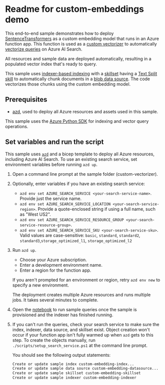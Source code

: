 # Readme for custom-embeddings demo

This end-to-end sample demonstrates how to deploy [SentenceTransformers](https://www.sbert.net/) as a custom embedding model that runs in an Azure function app. This function is used as a [custom vectorizer](https://learn.microsoft.com/azure/search/vector-search-how-to-configure-vectorizer) to automatically [vectorize queries](https://learn.microsoft.com/azure/search/vector-search-overview) on Azure AI Search.

All resources and sample data are deployed automatically, resulting in a populated vector index that's ready to query.

This sample uses [indexer-based indexing](https://learn.microsoft.com/azure/search/search-howto-create-indexers) with a [skillset](https://learn.microsoft.com/azure/search/cognitive-search-defining-skillset) having a [Text Split skill](https://learn.microsoft.com/azure/search/cognitive-search-skill-textsplit) to automatically chunk documents in a [blob data source](https://learn.microsoft.com/azure/search/search-howto-indexing-azure-blob-storage). The code vectorizes those chunks using the custom embedding model.

## Prerequisites

+ [azd](https://learn.microsoft.com/azure/developer/azure-developer-cli/install-azd), used to deploy all Azure resources and assets used in this sample.

This sample uses the [Azure Python SDK](https://learn.microsoft.com/en-us/python/api/azure-search-documents/?view=azure-python-preview) for indexing and vector query operations.

## Set variables and run the script

This sample uses [`azd`](https://learn.microsoft.com/azure/developer/azure-developer-cli/) and a bicep template to deploy all Azure resources, including Azure AI Search. To use an existing search service, set environment variables before running `azd up`.

1. Open a command line prompt at the sample folder (custom-vectorizer).

1. Optionally, enter variables if you have an existing search service:

   + `azd env set AZURE_SEARCH_SERVICE <your-search-service-name>`. Provide just the service name.
   + `azd env set AZURE_SEARCH_SERVICE_LOCATION <your-search-service-region>`. Provide a quote-enclosed string if using a full name, such as "West US2".
   + `azd env set AZURE_SEARCH_SERVICE_RESOURCE_GROUP <your-search-service-resource-group>`. 
   + `azd env set AZURE_SEARCH_SERVICE_SKU <your-search-service-sku>`. Valid values are case-sensitive: `basic`, `standard`, `standard2`, `standard3`,`storage_optimized_l1`, `storage_optimized_l2`

1. Run `azd up`.

   + Choose your Azure subscription.
   + Enter a development environment name.
   + Enter a region for the function app. 

   If you aren't prompted for an environment or region, retry `azd env new` to specify a new environment.

   The deployment creates multiple Azure resources and runs multiple jobs. It takes several minutes to complete. 

1. Open the [notebook](./azure-search-custom-vectorization-sample.ipynb) to run sample queries once the sample is provisioned and the indexer has finished running.

1. If you can't run the queries, check your search service to make sure the index, indexer, data source, and skillset exist. Object creation won't occur if your function app isn't fully warmed up when `azd` gets to this step. To create the objects manually, run  `./scripts/setup_search_service.ps1` at the command line prompt.

   You should see the following output statements:

   ```bash
   Create or update sample index custom-embedding-index...
   Create or update sample data source custom-embedding-datasource...
   Create or update sample skillset custom-embedding-skillset
   Create or update sample indexer custom-embedding-indexer
   ```
